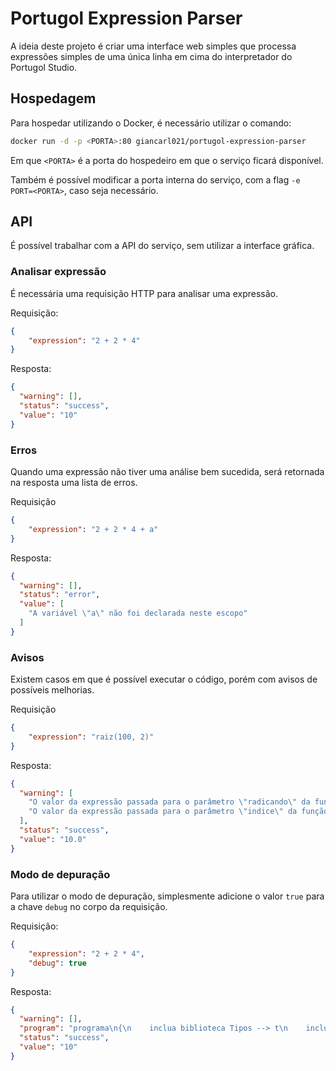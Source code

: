 # Portugol Expression Parser

A ideia deste projeto é criar uma interface web simples que processa expressões simples de uma única linha em cima do interpretador do Portugol Studio.

## Hospedagem

Para hospedar utilizando o Docker, é necessário utilizar o comando:

```bash
docker run -d -p <PORTA>:80 giancarl021/portugol-expression-parser
```

Em que ``<PORTA>`` é a porta do hospedeiro em que o serviço ficará disponível.

Também é possível modificar a porta interna do serviço, com a flag ``-e PORT=<PORTA>``, caso seja necessário.

## API

É possível trabalhar com a API do serviço, sem utilizar a interface gráfica.

### Analisar expressão

É necessária uma requisição HTTP para analisar uma expressão.

Requisição:
```json
{
	"expression": "2 + 2 * 4"
}
```

Resposta:
```json
{
  "warning": [],
  "status": "success",
  "value": "10"
}
```

### Erros
Quando uma expressão não tiver uma análise bem sucedida, será retornada na resposta uma lista de erros.

Requisição
```json
{
	"expression": "2 + 2 * 4 + a"
}
```

Resposta:
```json
{
  "warning": [],
  "status": "error",
  "value": [
    "A variável \"a\" não foi declarada neste escopo"
  ]
}
```

### Avisos
Existem casos em que é possível executar o código, porém com avisos de possíveis melhorias.

Requisição
```json
{
	"expression": "raiz(100, 2)"
}
```

Resposta:
```json
{
  "warning": [
    "O valor da expressão passada para o parâmetro \"radicando\" da função \"raiz\" será automaticamente convertido de \"inteiro\" para \"real\"",
    "O valor da expressão passada para o parâmetro \"indice\" da função \"raiz\" será automaticamente convertido de \"inteiro\" para \"real\""
  ],
  "status": "success",
  "value": "10.0"
}
```

### Modo de depuração

Para utilizar o modo de depuração, simplesmente adicione o valor ``true`` para a chave ``debug`` no corpo da requisição.

Requisição:
```json
{
	"expression": "2 + 2 * 4",
    "debug": true
}
```

Resposta:
```json
{
  "warning": [],
  "program": "programa\n{\n    inclua biblioteca Tipos --> t\n    inclua biblioteca Matematica --> m\n    funcao inicio()\n    {\n        escreva(2 + 2 * 4)\n    }\n}",
  "status": "success",
  "value": "10"
}
```